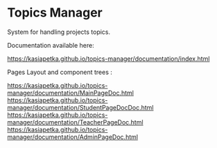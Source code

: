 # Topics Manager
 System for handling projects topics. 

Documentation available here:

https://kasiapetka.github.io/topics-manager/documentation/index.html

Pages Layout and component trees : 

https://kasiapetka.github.io/topics-manager/documentation/MainPageDoc.html
https://kasiapetka.github.io/topics-manager/documentation/StudentPageDocDoc.html
https://kasiapetka.github.io/topics-manager/documentation/TeacherPageDoc.html
https://kasiapetka.github.io/topics-manager/documentation/AdminPageDoc.html
